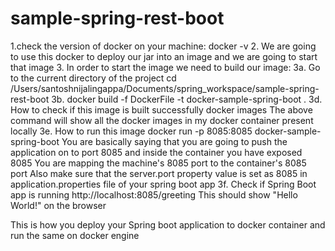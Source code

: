 # sample-spring-rest-boot
1.check the version of docker on your machine:
docker -v
2. We are going to use this docker to deploy our jar into an image and we are going to start that image
3. In order to start the image we need to build our image:
3a. Go to the current directory of the project 
cd /Users/santoshnijalingappa/Documents/spring_workspace/sample-spring-rest-boot
3b. docker build -f DockerFile -t docker-sample-spring-boot .
3d. How to check if this image is built successfully
docker images
The above command will show all the docker images in my docker container present locally
3e. How to run this image
docker run -p 8085:8085 docker-sample-spring-boot
You are basically saying that you are going to push the application on to port 8085 and inside the container you have exposed 8085
You are mapping the machine's 8085 port to the container's 8085 port
Also make sure that the server.port property value is set as 8085 in application.properties file of your spring boot app
3f. Check if Spring Boot app is running
http://localhost:8085/greeting
This should show "Hello World!" on the browser

This is how you deploy your Spring boot application to docker container and run the same on docker engine








